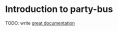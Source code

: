 # Introduction to party-bus

TODO: write [great documentation](http://jacobian.org/writing/what-to-write/)
